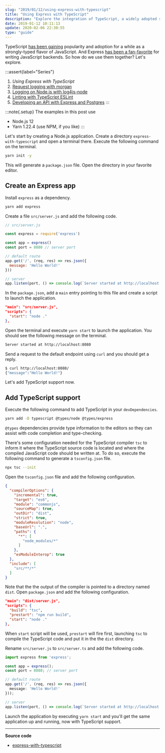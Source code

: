 ```yaml
---
slug: "2019/01/12/using-express-with-typescript"
title: "Using Express with TypeScript"
description: "Explore the integration of TypeScript, a widely adopted strongly-typed superset of JavaScript, with Express, a popular choice for developing JavaScript backends."
date: 2019-01-12 10:11:13
update: 2020-02-06 22:30:55
type: "guide"
---
```


TypeScript [has been gaining](https://2019.stateofjs.com/javascript-flavors/typescript/) popularity and adoption for a while as a strongly-typed flavor of JavaScript. And Express [has been a fan-favorite](https://2019.stateofjs.com/back-end/express/) for writing JavaScript backends. So how do we use them together? Let's explore.

:::assert{label="Series"}
1. *Using Express with TypeScript*
2. [Request logging with morgan](/post/2019/08/13/request-logging-with-morgan/)
3. [Logging on Node.js with log4js-node](/post/2019/08/14/logging-on-nodejs-with-log4js-node/)
4. [Linting with TypeScript ESLint](/post/2019/08/16/linting-with-typescript-eslint/)
5. [Developing an API with Express and Postgres](/post/2019/08/19/developing-an-api-with-express-and-postgres/)
:::

:::note{.setup}
The examples in this post use

- Node.js 12
- Yarn 1.22.4 (use NPM, if you like)
:::

Let's start by creating a Node.js application. Create a directory `express-with-typescript` and open a terminal there. Execute the following command on the terminal.

```sh
yarn init -y
```

This will generate a `package.json` file. Open the directory in your favorite editor.

## Create an Express app

Install `express` as a dependency.

```sh
yarn add express
```

Create a file `src/server.js` and add the following code.

```js
// src/server.js

const express = require('express')

const app = express()
const port = 8080 // server port

// default route
app.get('/', (req, res) => res.json({
  message: 'Hello World!'
}))

// server
app.listen(port, () => console.log(`Server started at http://localhost:${port}`))
```

In the `package.json`, add a `main` entry pointing to this file and create a script to launch the application.

```json
"main": "src/server.js",
"scripts": {
  "start": "node ."
},
```

Open the terminal and execute `yarn start` to launch the application. You should see the following message on the terminal.

```sh
Server started at http://localhost:8080
```

Send a request to the default endpoint using `curl` and you should get a reply.

```sh
$ curl http://localhost:8080/
{"message":"Hello World!"}
```

Let's add TypeScript support now.

## Add TypeScript support

Execute the following command to add TypeScript in your `devDependencies`.

```sh
yarn add -D typescript @types/node @types/express
```

`@types` dependencies provide type information to the editors so they can assist with code completion and type-checking.

There's some configuration needed for the TypeScript compiler `tsc` to inform it where the TypeScript source code is located and where the compiled JavaScript code should be written at. To do so, execute the following command to generate a `tsconfig.json` file.

```sh
npx tsc --init
```

Open the `tsconfig.json` file and add the following configuration.

```json
{
  "compilerOptions": {
    "incremental": true,
    "target": "es6",
    "module": "commonjs",
    "sourceMap": true,
    "outDir": "dist",
    "strict": true,
    "moduleResolution": "node",
    "baseUrl": ".",
    "paths": {
      "*": [
        "node_modules/*"
      ]
    },
    "esModuleInterop": true
  },
  "include": [
    "src/**/*"
  ]
}
```

Note that the the output of the compiler is pointed to a directory named `dist`. Open `package.json` and add the following configuration.

```json
"main": "dist/server.js",
"scripts": {
  "build": "tsc",
  "prestart": "npm run build",
  "start": "node ."
},
```

When `start` script will be used, `prestart` will fire first, launching `tsc` to compile the TypeScript code and put it in the the `dist` directory.

Rename `src/server.js` to `src/server.ts` and add the following code.

```typescript
import express from 'express';

const app = express();
const port = 8080; // server port

// default route
app.get('/', (req, res) => res.json({
  message: 'Hello World!'
}));

// server
app.listen(port, () => console.log(`Server started at http://localhost:${port}`));
```

Launch the application by executing `yarn start` and you'll get the same application up and running, now with TypeScript support.

---

**Source code**

- [express-with-typescript](https://github.com/Microflash/guides/tree/main/nodejs/express-with-typescript)
